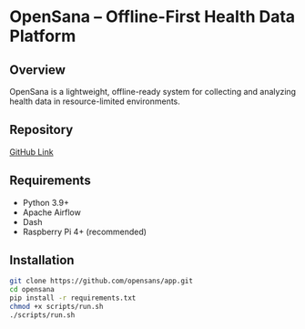 # OpenSana – Offline-First Health Data Platform

## Overview
OpenSana is a lightweight, offline-ready system for collecting and analyzing health data in resource-limited environments.

## Repository
[GitHub Link](https://github.com/opensana/app)

## Requirements
- Python 3.9+
- Apache Airflow
- Dash
- Raspberry Pi 4+ (recommended)

## Installation
```bash
git clone https://github.com/opensans/app.git 
cd opensana
pip install -r requirements.txt
chmod +x scripts/run.sh
./scripts/run.sh
